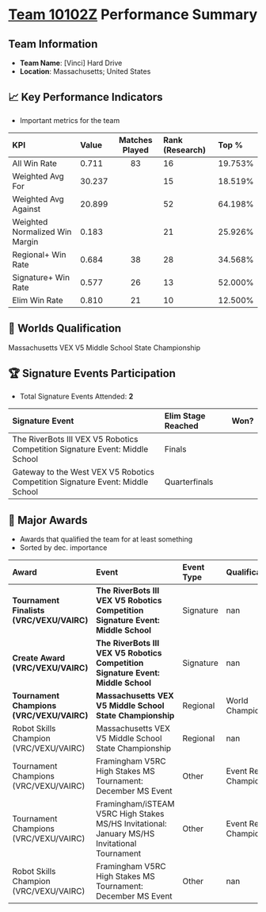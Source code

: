# [Team 10102Z](https://https://www.robotevents.com/teams/V5RC/10102Z) Performance Summary

##  Team Information
- **Team Name**: [Vinci] Hard Drive
- **Location**: Massachusetts; United States

## 📈 Key Performance Indicators
- Important metrics for the team

| KPI | Value | Matches Played | Rank (Research) | Top % |
|:---|:-----|:--------------:|:----|:-----|
| All Win Rate | 0.711 | 83 | 16 | 19.753% |
| Weighted Avg For | 30.237 |  | 15 | 18.519% |
| Weighted Avg Against | 20.899 |  | 52 | 64.198% |
| Weighted Normalized Win Margin | 0.183 |  | 21 | 25.926% |
| Regional+ Win Rate | 0.684 | 38 | 28 | 34.568% |
| Signature+ Win Rate | 0.577 | 26 | 13 | 52.000% |
| Elim Win Rate | 0.810 | 21 | 10 | 12.500% |


## 🎯 Worlds Qualification
Massachusetts VEX V5 Middle School State Championship

## 🏆 Signature Events Participation
- Total Signature Events Attended: **2**

| Signature Event | Elim Stage Reached | Won? |
|:----------------|:-------------------|:----|
| The RiverBots III VEX V5 Robotics Competition Signature Event: Middle School | Finals |  |
| Gateway to the West VEX V5 Robotics Competition Signature Event: Middle School | Quarterfinals |  |


## 🥇 Major Awards
- Awards that qualified the team for at least something
- Sorted by dec. importance

| Award | Event | Event Type | Qualification |
|:------|:------|:-----------|:--------------|
| **Tournament Finalists (VRC/VEXU/VAIRC)** | **The RiverBots III VEX V5 Robotics Competition Signature Event: Middle School** | Signature | nan |
| **Create Award (VRC/VEXU/VAIRC)** | **The RiverBots III VEX V5 Robotics Competition Signature Event: Middle School** | Signature | nan |
| **Tournament Champions (VRC/VEXU/VAIRC)** | **Massachusetts VEX V5 Middle School State Championship** | Regional | World Championship |
| Robot Skills Champion (VRC/VEXU/VAIRC) | Massachusetts VEX V5 Middle School State Championship | Regional | nan |
| Tournament Champions (VRC/VEXU/VAIRC) | Framingham V5RC High Stakes MS Tournament: December MS Event | Other | Event Region Championship |
| Tournament Champions (VRC/VEXU/VAIRC) | Framingham/iSTEAM V5RC High Stakes MS/HS Invitational: January MS/HS Invitational Tournament | Other | Event Region Championship |
| Robot Skills Champion (VRC/VEXU/VAIRC) | Framingham V5RC High Stakes MS Tournament: December MS Event | Other | nan |

